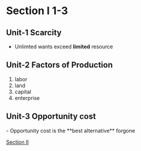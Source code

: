 # Section I 1-3
## Unit-1 Scarcity
<span id="scarcity" />

- Unlimted wants exceed **limited** resource

## Unit-2 Factors of Production
<span id="factors_of_production" />

1. labor
2. land
3. capital
4. enterprise

## Unit-3  Opportunity cost
<span id="opportunity_cost" />
- Opportunity cost is the **best alternative** forgone

[Section II](section2.md)